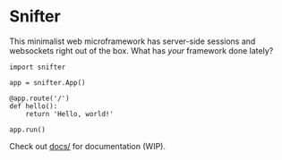 # Snifter

This minimalist web microframework has server-side sessions and websockets right out of the box. What has *your* framework done lately?

```
import snifter

app = snifter.App()

@app.route('/')
def hello():
    return 'Hello, world!'

app.run()
```

Check out [docs/](docs/) for documentation (WIP).